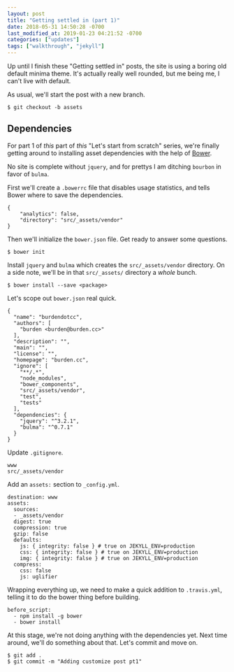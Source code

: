 ```yaml
---
layout: post
title: "Getting settled in (part 1)"
date: 2018-05-31 14:50:28 -0700
last_modified_at: 2019-01-23 04:21:52 -0700
categories: ["updates"]
tags: ["walkthrough", "jekyll"]
---
```


Up until I finish these "Getting settled in" posts, the site is using a boring old default minima theme. It's actually really well rounded, but me being me, I can't live with default.

As usual, we'll start the post with a new branch.

```
$ git checkout -b assets
```

## Dependencies

For part 1 of _this_ part of _this_ "Let's start from scratch" series, we're finally getting around to installing asset dependencies with the help of [Bower](https://bower.io).

No site is complete without `jquery`, and for prettys I am ditching `bourbon` in favor of `bulma`.

First we'll create a `.bowerrc` file that disables usage statistics, and tells Bower where to save the dependencies.

```
{
    "analytics": false,
    "directory": "src/_assets/vendor"
}
```

Then we'll initialize the `bower.json` file. Get ready to answer some questions.

```
$ bower init
```

Install `jquery` and `bulma` which creates the `src/_assets/vendor` directory. On a side note, we'll be in that `src/_assets/` directory a _whole_ bunch.

```
$ bower install --save <package>
```

Let's scope out `bower.json` real quick.

```
{
  "name": "burdendotcc",
  "authors": [
    "burden <burden@burden.cc>"
  ],
  "description": "",
  "main": "",
  "license": "",
  "homepage": "burden.cc",
  "ignore": [
    "**/.*",
    "node_modules",
    "bower_components",
    "src/_assets/vendor",
    "test",
    "tests"
  ],
  "dependencies": {
    "jquery": "^3.2.1",
    "bulma": "^0.7.1"
  }
}
```

Update `.gitignore`.

```
www
src/_assets/vendor
```

Add an `assets:` section to `_config.yml`.

```
destination: www
assets:
  sources:
  - _assets/vendor
  digest: true
  compression: true
  gzip: false
  defaults:
    js: { integrity: false } # true on JEKYLL_ENV=production
    css: { integrity: false } # true on JEKYLL_ENV=production
    img: { integrity: false } # true on JEKYLL_ENV=production
  compress:
    css: false
    js: uglifier

```

Wrapping everything up, we need to make a quick addition to
`.travis.yml`, telling it to do the bower thing before building.

```
before_script:
  - npm install -g bower
  - bower install
```

At this stage, we're not doing anything with the dependencies yet. Next time around, we'll do something about that. Let's commit and move on.

```
$ git add .
$ git commit -m "Adding customize post pt1"
```
